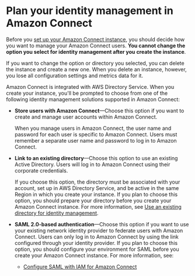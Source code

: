 # Plan your identity management in Amazon Connect<a name="connect-identity-management"></a>

Before you [set up your Amazon Connect instance](amazon-connect-instances.md), you should decide how you want to manage your Amazon Connect users\. **You cannot change the option you select for identity management after you create the instance**\.

If you want to change the option or directory you selected, you can delete the instance and create a new one\. When you delete an instance, however, you lose all configuration settings and metrics data for it\.

Amazon Connect is integrated with AWS Directory Service\. When you create your instance, you'll be prompted to choose from one of the following identity management solutions supported in Amazon Connect:
+ **Store users with Amazon Connect**—Choose this option if you want to create and manage user accounts within Amazon Connect\. 

  When you manage users in Amazon Connect, the user name and password for each user is specific to Amazon Connect\. Users must remember a separate user name and password to log in to Amazon Connect\.
+ **Link to an existing directory**—Choose this option to use an existing Active Directory\. Users will log in to Amazon Connect using their corporate credentials\. 

  If you choose this option, the directory must be associated with your account, set up in AWS Directory Service, and be active in the same Region in which you create your instance\. If you plan to choose this option, you should prepare your directory before you create your Amazon Connect instance\. For more information, see [Use an existing directory for identity management](directory-service.md)\.
+ **SAML 2\.0\-based authentication**—Choose this option if you want to use your existing network identity provider to federate users with Amazon Connect\. Users can only log in to Amazon Connect by using the link configured through your identity provider\. If you plan to choose this option, you should configure your environment for SAML before you create your Amazon Connect instance\. For more information, see:
  + [Configure SAML with IAM for Amazon Connect](configure-saml.md)